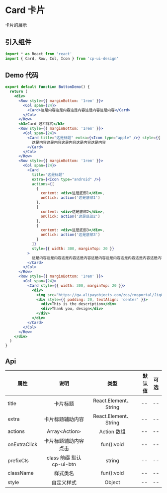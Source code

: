 # Card 卡片

卡片的展示

## 引入组件

```jsx
import * as React from 'react'
import { Card, Row, Col, Icon } from 'cp-ui-design'
```

## Demo 代码

```jsx
export default function ButtonDemo() {
  return (
    <div>
      <Row style={{ marginBottom: '1rem' }}>
        <Col span={24}>
          <Card>这是内容这是内容这是内容这是内容这是内容</Card>
        </Col>
      </Row>
      <h3>Card 通栏样式</h3>
      <Row style={{ marginBottom: '1rem' }}>
        <Col span={24}>
          <Card title="这是标题" extra={<Icon type="apple" />} style={{ width: 300 }}>
            这是内容这是内容这是内容这是内容这是内容
          </Card>
        </Col>
      </Row>
      <Row style={{ marginBottom: '1rem' }}>
        <Col span={24}>
          <Card
            title="这是标题"
            extra={<Icon type="android" />}
            actions={[
              {
                content: <div>这是底部1</div>,
                onClick: action('这是底部1')
              },
              {
                content: <div>这是底部2</div>,
                onClick: action('这是底部2')
              },
              {
                content: <div>这是底部3</div>,
                onClick: action('这是底部3')
              }
            ]}
            style={{ width: 300, marginTop: 20 }}
          >
            这是内容这是内容这是内容这是内容这是内容这是内容这是内容这是内容这是内容这是内容
          </Card>
        </Col>
      </Row>
      <Row style={{ marginBottom: '1rem' }}>
        <Col span={24}>
          <Card style={{ width: 300, marginTop: 20 }}>
            <div>
              <img src="https://gw.alipayobjects.com/zos/rmsportal/JiqGstEfoWAOHiTxclqi.png" />
              <div style={{ padding: 20, textAlign: 'center' }}>
                <div>This is the description</div>
                <div>Thank you, design</div>
              </div>
            </div>
          </Card>
        </Col>
      </Row>
    </div>
  )
}
```

## Api

| 属性         |           说明            |         类型          | 默认值 | 可选 |
| ------------ | :-----------------------: | :-------------------: | -----: | :--: |
| title        |         卡片标题          | React.Element、String |     -- |  --  |
| extra        |     卡片标题辅助内容      | React.Element、String |     -- |  --  |
| actions      |      Array\<Action>       |      Action 数组      |     -- |  --  |
| onExtraClick |   卡片标题辅助内容点击    |      fun():void       |     -- |  --  |
| prefixCls    | class 前缀 默认 cp-ui-btn |        string         |     -- |  --  |
| className    |         样式类名          |      fun():void       |     -- |  --  |
| style        |        自定义样式         |        Object         |     -- |  --  |
